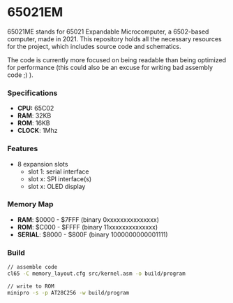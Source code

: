 # 65021EM
65021ME stands for 65021 Expandable Microcomputer, a 6502-based computer, made in 2021. This repository holds all the necessary resources for the project, which includes source code and schematics.

The code is currently more focused on being readable than being optimized for performance (this could also be an excuse for writing bad assembly code ;) ).

### Specifications

- **CPU:** 65C02
- **RAM**: 32KB
- **ROM**: 16KB
- **CLOCK**: 1Mhz

### Features

- 8 expansion slots
  * slot 1: serial interface
  * slot x: SPI interface(s)
  * slot x: OLED display

### Memory Map

- **RAM**: \$0000 - \$7FFF (binary 0xxxxxxxxxxxxxxx)
- **ROM**: \$C000 - \$FFFF (binary 11xxxxxxxxxxxxxx)
- **SERIAL**: \$8000 - \$800F (binary 1000000000001111)

### Build
```sh
// assemble code
cl65 -C memory_layout.cfg src/kernel.asm -o build/program

// write to ROM
minipro -s -p AT28C256 -w build/program
```
